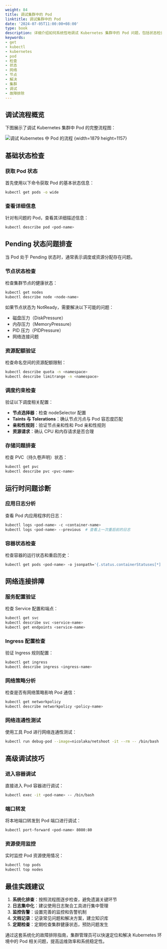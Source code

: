 ```yaml
---
weight: 84
title: 调试集群中的 Pod
linktitle: 调试集群中的 Pod
date: '2024-07-05T11:00:00+08:00'
type: book
description: 详细介绍如何系统性地调试 Kubernetes 集群中的 Pod 问题，包括状态检查、节点诊断、资源配额验证和网络排障等完整流程。
keywords:
- get
- kubectl
- kubernetes
- pod
- 检查
- 状态
- 网络
- 节点
- 解决
- 集群
- 调试
- 故障排除
---
```


## 调试流程概览

下图展示了调试 Kubernetes 集群中 Pod 的完整流程图：

![调试 Kubernetes 中 Pod 的流程](https://assets.jimmysong.io/images/book/kubernetes-handbook/cli/debugging-kubernetes/debugging-kubernetes-process-mermaid-zh.svg)
{width=1879 height=1157}

## 基础状态检查

### 获取 Pod 状态

首先使用以下命令获取 Pod 的基本状态信息：

```bash
kubectl get pods -o wide
```

### 查看详细信息

针对有问题的 Pod，查看其详细描述信息：

```bash
kubectl describe pod <pod-name>
```

## Pending 状态问题排查

当 Pod 处于 Pending 状态时，通常表示调度或资源分配存在问题。

### 节点状态检查

检查集群节点的健康状态：

```bash
kubectl get nodes
kubectl describe node <node-name>
```

如果节点状态为 NotReady，需要解决以下可能的问题：

- 磁盘压力（DiskPressure）
- 内存压力（MemoryPressure）
- PID 压力（PIDPressure）
- 网络连接问题

### 资源配额验证

检查命名空间的资源配额限制：

```bash
kubectl describe quota -n <namespace>
kubectl describe limitrange -n <namespace>
```

### 调度约束检查

验证以下调度相关配置：

- **节点选择器**：检查 nodeSelector 配置
- **Taints 与 Tolerations**：确认节点污点与 Pod 容忍度匹配
- **亲和性规则**：验证节点亲和性和 Pod 亲和性规则
- **资源请求**：确认 CPU 和内存请求是否合理

### 存储问题排查

检查 PVC（持久卷声明）状态：

```bash
kubectl get pvc
kubectl describe pvc <pvc-name>
```

## 运行时问题诊断

### 应用日志分析

查看 Pod 内应用程序的日志：

```bash
kubectl logs <pod-name> -c <container-name>
kubectl logs <pod-name> --previous  # 查看上一次重启前的日志
```

### 容器状态检查

检查容器的运行状态和重启历史：

```bash
kubectl get pods <pod-name> -o jsonpath='{.status.containerStatuses[*].restartCount}'
```

## 网络连接排障

### 服务配置验证

检查 Service 配置和端点：

```bash
kubectl get svc
kubectl describe svc <service-name>
kubectl get endpoints <service-name>
```

### Ingress 配置检查

验证 Ingress 规则配置：

```bash
kubectl get ingress
kubectl describe ingress <ingress-name>
```

### 网络策略分析

检查是否有网络策略影响 Pod 通信：

```bash
kubectl get networkpolicy
kubectl describe networkpolicy <policy-name>
```

### 网络连通性测试

使用工具 Pod 进行网络连通性测试：

```bash
kubectl run debug-pod --image=nicolaka/netshoot -it --rm -- /bin/bash
```

## 高级调试技巧

### 进入容器调试

直接进入 Pod 容器进行调试：

```bash
kubectl exec -it <pod-name> -- /bin/bash
```

### 端口转发

将本地端口转发到 Pod 端口进行调试：

```bash
kubectl port-forward <pod-name> 8080:80
```

### 资源使用监控

实时监控 Pod 资源使用情况：

```bash
kubectl top pods
kubectl top nodes
```

## 最佳实践建议

1. **系统化排查**：按照流程图逐步检查，避免遗漏关键环节
2. **日志集中化**：建议使用日志聚合工具进行集中管理
3. **监控告警**：设置完善的监控和告警机制
4. **文档记录**：记录常见问题和解决方案，建立知识库
5. **定期检查**：定期检查集群健康状态，预防问题发生

通过这套系统化的故障排除指南，集群管理员可以快速定位和解决 Kubernetes 环境中的 Pod 相关问题，提高运维效率和系统稳定性。

